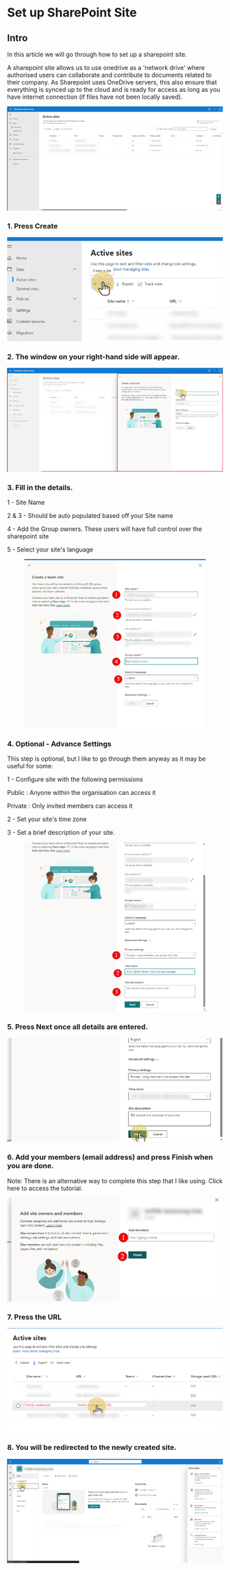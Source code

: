 # Set up SharePoint Site

## Intro

In this article we will go through how to set up a sharepoint site.

A sharepoint site allows us to use onedrive as a 'network drive' where authorised users can collaborate and contribute to documents related to their company. As Sharepoint uses OneDrive servers, this also ensure that everything is synced up to the cloud and is ready for access as long as you have internet connection (if files have not been locally saved).

![](<../../.gitbook/assets/0 (4).png>)

### 1. Press Create

![](<../../.gitbook/assets/1 (4).png>)

### 2. The window on your right-hand side will appear.

![](<../../.gitbook/assets/2 (4).png>)

### 3. Fill in the details.

1 - Site Name

2 & 3 - Should be auto populated based off your Site name

4 - Add the Group owners. These users will have full control over the sharepoint site

5 - Select your site's language

<figure><img src="../../.gitbook/assets/image.png" alt=""><figcaption></figcaption></figure>

### 4. Optional - Advance Settings

This step is optional, but I like to go through them anyway as it may be useful for some:

1 - Configure site with the following permissions

Public : Anyone within the organisation can access it

Private : Only invited members can access it

2 - Set your site's time zone

3 - Set a brief description of your site.

<figure><img src="../../.gitbook/assets/image (1).png" alt=""><figcaption></figcaption></figure>

### 5. Press Next once all details are entered.

![](<../../.gitbook/assets/5 (2).png>)

### 6. Add your members (email address) and press Finish when you are done.

Note: There is an alternative way to complete this step that I like using. Click here to access the tutorial.

![](<../../.gitbook/assets/6 (2).png>)

### 7. Press the URL

![](<../../.gitbook/assets/7 (1).png>)

### 8. You will be redirected to the newly created site.

![](<../../.gitbook/assets/8 (1).png>)
